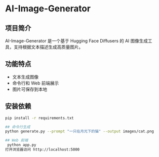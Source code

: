 # AI-Image-Generator

## 项目简介
AI-Image-Generator 是一个基于 Hugging Face Diffusers 的 AI 图像生成工具，支持根据文本描述生成高质量图片。

## 功能特点
- 文本生成图像
- 命令行和 Web 前端展示
- 图片可保存到本地

## 安装依赖
```bash
pip install -r requirements.txt

## 命令行生成
python generate.py --prompt "一只在月光下的猫" --output images/cat.png

## Web 前端
 python app.py
打开浏览器访问 http://localhost:5000
